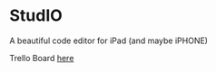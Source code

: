 # StudIO
A beautiful code editor for iPad (and maybe iPHONE)

Trello Board [here](https://trello.com/b/DZ8qTU4K/studio)
